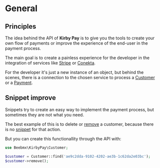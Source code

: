 # General

## Principles

The idea behind the API of **Kirby Pay** is to give you the tools to create your own flow of payments or improve the experience of the end-user in the payment process.

The main goal is to create a painless experience for the developer in the integration of services like [Stripe](http://stripe.com/) or [Conekta](http://conekta.com/).

For the developer it's just a new instance of an object, but behind the scenes, there is a connection to the chosen service to process a [Customer](customer) or a [Payment](payment).

## Snippet improve

Snippets try to create an easy way to implement the payment process, but sometimes they are not what you need.

The best example of this is to delete or [remove](customer.md#remove) a customer, because there is no [snippet](../guide/snippets) for that action.

But you can create this functionallity through the API with:

```php
use Beebmx\KirbyPay\Customer;

$customer = Customer::find('ae9c2dda-9102-4202-ae3b-1c62da2e03bc');
$customer->remove();
```
